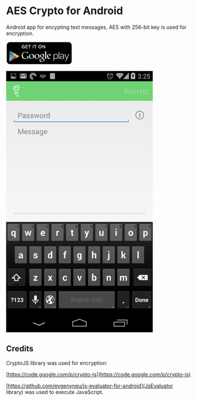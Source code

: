 # AES Crypto for Android

Android app for encypting text messages. AES with 256-bit key is used for encryption.

<a href='https://play.google.com/store/apps/details?id=com.evgenii.aescrypto' title='Get on Google play'><img src='https://raw.githubusercontent.com/evgenyneu/aes-crypto-android/master/Graphics/github/google_play_badge.png' width='180' alt='Get on Google play'></a>

<img src='https://raw.githubusercontent.com/evgenyneu/aes-crypto-android/master/Graphics/screenshots/phone/phone_1080x1920_1.png' width='400' alt='AES Text Encryption for Android'>

## Credits

CryptoJS library was used for encryption:

[https://code.google.com/p/crypto-js](https://code.google.com/p/crypto-js)

[https://github.com/evgenyneu/js-evaluator-for-android](JsEvaluator library) was used to execute JavaScript.
